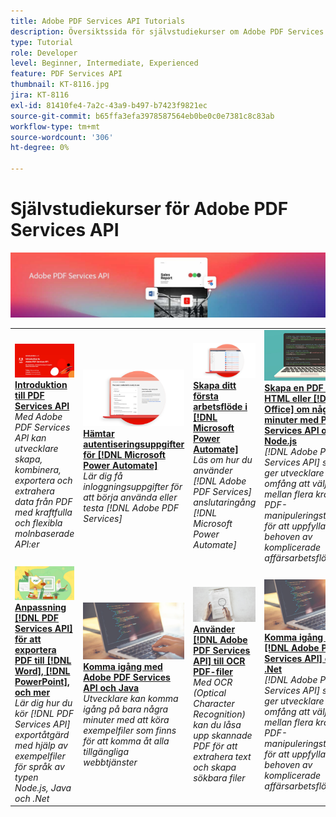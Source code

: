 ```yaml
---
title: Adobe PDF Services API Tutorials
description: Översiktssida för självstudiekurser om Adobe PDF Services API
type: Tutorial
role: Developer
level: Beginner, Intermediate, Experienced
feature: PDF Services API
thumbnail: KT-8116.jpg
jira: KT-8116
exl-id: 81410fe4-7a2c-43a9-b497-b7423f9821ec
source-git-commit: b65ffa3efa3978587564eb0be0c0e7381c8c83ab
workflow-type: tm+mt
source-wordcount: '306'
ht-degree: 0%

---
```


# Självstudiekurser för Adobe PDF Services API

![API-banderoll för PDF-tjänster](../assets/pdfserviceshero.jpg)

<table style="table-layout:fixed">
<tr>
 <td>
   <a href="https://experienceleague.adobe.com/docs/adobe-developers-live-events/events/2021/oct2021/pdf-services-api.html">
      <img alt="Introduktion till PDF Services API" src="assets/introduction_1280.png" />
   </a>
    <div>
   <a href="https://experienceleague.adobe.com/docs/adobe-developers-live-events/events/2021/oct2021/pdf-services-api.html"><strong>Introduktion till PDF Services API</strong></a>
    </div>
    <em>Med Adobe PDF Services API kan utvecklare skapa, kombinera, exportera och extrahera data från PDF med kraftfulla och flexibla molnbaserade API:er</em>
    <br>
  </td>
  <td>
   <a href="getting-credentials-power-automate.md">
      <img alt="Hämta autentiseringsuppgifter för Microsoft Power Automate" src="assets/createcredentials_1280.png" />
   </a>
    <div>
   <a href="getting-credentials-power-automate.md"><strong>Hämtar autentiseringsuppgifter för [!DNL Microsoft Power Automate]</strong></a>
    </div>
    <em>Lär dig få inloggningsuppgifter för att börja använda eller testa [!DNL Adobe PDF Services]</em>
    <br>
  </td>
  <td>
   <a href="create-workflow-power-automate.md">
      <img alt="Skapa ditt första arbetsflöde i Microsoft Power Automate" src="assets/firstflow_1280.png" />
   </a>
    <div>
   <a href="create-workflow-power-automate.md"><strong>Skapa ditt första arbetsflöde i [!DNL Microsoft Power Automate]</strong></a>
    </div>
    <em>Läs om hur du använder [!DNL Adobe PDF Services] anslutaringång [!DNL Microsoft Power Automate]</em>
    <br>
  </td>
  <td>
   <a href="createpdffromhtml.md">
      <img alt="Skapa en PDF från HTML eller MS Office på några minuter med PDF Services API och Node.js" src="assets/PDFServices_GettingStartedNode_thumb.jpg" />
   </a>
    <div>
   <a href="createpdffromhtml.md"><strong>Skapa en PDF från HTML eller [!DNL MS Office] om några minuter med PDF Services API och Node.js</strong></a>
    </div>
    <em>[!DNL Adobe PDF Services API] som ger utvecklare fritt omfång att välja mellan flera kraftfulla PDF-manipuleringstjänster för att uppfylla behoven av komplicerade affärsarbetsflöden</em>
    <br>
  </td>
</tr>
<tr>
  <td>
   <a href="exportpdf.md">
      <img alt="Använda PDF Services API för att exportera PDF till Word, PowerPoint med mera" src="assets/PDFServices_ExportPDF_thumb.jpg" />
   </a>
    <div>
   <a href="exportpdf.md"><strong>Anpassning [!DNL PDF Services API] för att exportera PDF till [!DNL Word], [!DNL PowerPoint], och mer</strong></a>
    </div>
    <em>Lär dig hur du kör [!DNL PDF Services API] exportåtgärd med hjälp av exempelfiler för språk av typen Node.js, Java och .Net</em>
    <br>
  </td>
   <td>
   <a href="gettingstartedjava.md">
      <img alt="Komma igång med Adobe PDF Services API och Java" src="assets/PDFServices_GettingStartedJAVA_thumb.jpg" />
   </a>
    <div>
   <a href="gettingstartedjava.md"><strong>Komma igång med Adobe PDF Services API och Java</strong></a>
    </div>
    <em>Utvecklare kan komma igång på bara några minuter med att köra exempelfiler som finns för att komma åt alla tillgängliga webbtjänster</em>
    <br>
  </td>
   <td>
   <a href="ocr.md">
      <img alt="Använda Adobe PDF Services API för att OCR PDF-filer" src="assets/PDFServices_OCR_Thumb.jpg" />
   </a>
    <div>
   <a href="ocr.md"><strong>Använder [!DNL Adobe PDF Services API] till OCR PDF-filer</strong></a>
    </div>
    <em>Med OCR (Optical Character Recognition) kan du låsa upp skannade PDF för att extrahera text och skapa sökbara filer</em>
    <br>
  </td>
  <td>
   <a href="gettingstartednet.md">
      <img alt="Komma igång med Adobe PDF Services API och .Net" src="assets/PDFServices_GettingStartedNET_thumb.jpg" />
   </a>
    <div>
   <a href="gettingstartednet.md"><strong>Komma igång med [!DNL Adobe PDF Services API] och .Net</strong></a>
    </div>
    <em>[!DNL Adobe PDF Services API] som ger utvecklare fritt omfång att välja mellan flera kraftfulla PDF-manipuleringstjänster för att uppfylla behoven av komplicerade affärsarbetsflöden</em>
    <br>
  </td>
</tr>
</table>
